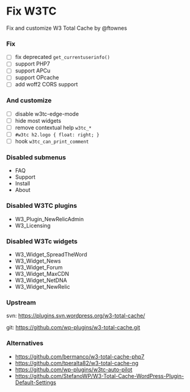 # Fix W3TC

Fix and customize W3 Total Cache by @ftownes

### Fix

- [ ] fix deprecated `get_currentuserinfo()`
- [ ] support PHP7
- [ ] support APCu
- [ ] support OPcache
- [ ] add woff2 CORS support

### And customize

- [ ] disable w3tc-edge-mode
- [ ] hide most widgets
- [ ] remove contextual help `w3tc_*`
- [ ] `#w3tc h2.logo { float: right; }`
- [ ] hook `w3tc_can_print_comment`

### Disabled submenus

- FAQ
- Support
- Install
- About

### Disabled W3TC plugins

- W3_Plugin_NewRelicAdmin
- W3_Licensing

### Disabled W3Tc widgets

- W3_Widget_SpreadTheWord
- W3_Widget_News
- W3_Widget_Forum
- W3_Widget_MaxCDN
- W3_Widget_NetDNA
- W3_Widget_NewRelic

### Upstream

svn: https://plugins.svn.wordpress.org/w3-total-cache/

git: https://github.com/wp-plugins/w3-total-cache.git

### Alternatives

- https://github.com/bermanco/w3-total-cache-php7
- https://github.com/tperalta82/w3-total-cache-ng
- https://github.com/wp-plugins/w3tc-auto-pilot
- https://github.com/StefanoWP/W3-Total-Cache-WordPress-Plugin-Default-Settings

<!--
try Google Page Speed API on dashboard widget
-->
